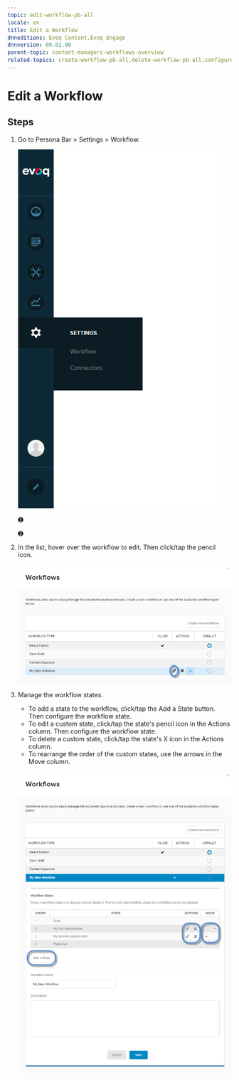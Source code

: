 ```yaml
---
topic: edit-workflow-pb-all
locale: en
title: Edit a Workflow
dnneditions: Evoq Content,Evoq Engage
dnnversion: 09.02.00
parent-topic: content-managers-workflows-overview
related-topics: create-workflow-pb-all,delete-workflow-pb-all,configure-workflow-state-pb-all
---
```


# Edit a Workflow

## Steps

1.  Go to Persona Bar \> Settings \> Workflow.
    
    ![Persona Bar > Settings > Workflow](img/scr-pbar-cmg-Settings-E91.png)
    
    ➊
    
    ➋
    
2.  In the list, hover over the workflow to edit. Then click/tap the pencil icon.
    
      
    
    ![Pencil icon to edit the workflow](img/scr-pb-Workflows-icons-pencil.png)
    
      
    
3.  Manage the workflow states.
    
    *   To add a state to the workflow, click/tap the Add a State button. Then configure the workflow state.
    *   To edit a custom state, click/tap the state's pencil icon in the Actions column. Then configure the workflow state.
    *   To delete a custom state, click/tap the state's X icon in the Actions column.
    *   To rearrange the order of the custom states, use the arrows in the Move column.
    
      
    
    ![Workflow editing form](img/scr-pb-Workflows-EditWorkflow.png)